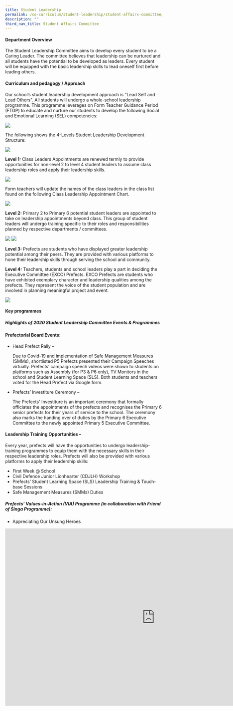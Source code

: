 ```yaml
---
title: Student Leadership
permalink: /co-curriculum/student-leadership/student-affairs-committee/
description: ""
third_nav_title: Student Affairs Committee
---
```

#### **Department Overview**


The Student Leadership Committee aims to develop every student to be a Caring Leader. The committee believes that leadership can be nurtured and all students have the potential to be developed as leaders. Every student will be equipped with the basic leadership skills to lead oneself first before leading others.

#### **Curriculum and pedagogy / Approach**


Our school’s student leadership development approach is "Lead Self and Lead Others". All students will undergo a whole-school leadership programme. This programme leverages on Form Teacher Guidance Period (FTGP) to educate and nurture our students to develop the following Social and Emotional Learning (SEL) competencies:

![](/images/Co%20Curriculum/Students%20Leader%20Committee/1%20Student%20Leadership%20Development%20Approach.png)

The following shows the 4-Levels Student Leadership Development Structure:

![](/images/Co%20Curriculum/Students%20Leader%20Committee/2%20Student%20Leadership%20Development%20Structure.png)

**Level 1:**&nbsp;Class Leaders Appointments are renewed termly to provide opportunities for non-level 2 to level 4 student leaders to assume class leadership roles and apply their leadership skills.

![](/images/Co%20Curriculum/Students%20Leader%20Committee/3%20Level%201-%20Class%20Leadership%20Roles.png)

Form teachers will update the names of the class leaders in the class list found on the following Class Leadership Appointment Chart.

![](/images/Co%20Curriculum/Students%20Leader%20Committee/4%20Class%20Leadership%20Appointment%20Chart.png)

**Level 2:**&nbsp;Primary 2 to Primary 6 potential student leaders are appointed to take on leadership appointments beyond class. This group of student leaders will undergo training specific to their roles and responsibilities planned by respective departments / committees.

![](/images/Co%20Curriculum/Students%20Leader%20Committee/5Level%202%20-%20Leadership%20Appointments%20Beyond%20Class.png)
![](/images/Co%20Curriculum/Students%20Leader%20Committee/6Prefectorial%20Board.png)

**Level 3:**&nbsp;Prefects are students who have displayed greater leadership potential among their peers. They are provided with various platforms to hone their leadership skills through serving the school and community.

  

**Level 4:**&nbsp;Teachers, students and school leaders play a part in deciding the Executive Committee (EXCO) Prefects. EXCO Prefects are students who have exhibited exemplary character and leadership qualities among the prefects. They represent the voice of the student population and are involved in planning meaningful project and event.

![](/images/Co%20Curriculum/Students%20Leader%20Committee/7%20Exco%20Prefects.png)

#### **Key programmes**


##### **Highlights of 2020 Student Leadership Committee Events &amp; Programmes**

  

#### **Prefectorial Board Events:**

*   Head Prefect Rally –
    
    Due to Covid-19 and implementation of Safe Management Measures (SMMs), shortlisted P5 Prefects presented their Campaign Speeches virtually. Prefects’ campaign speech videos were shown to students on platforms such as Assembly (for P3 &amp; P6 only), TV Monitors in the school and Student Learning Space (SLS). Both students and teachers voted for the Head Prefect via Google form.
    

*   Prefects’ Investiture Ceremony –
    
    The Prefects' Investiture is an important ceremony that formally officiates the appointments of the prefects and recognises the Primary 6 senior prefects for their years of service to the school. The ceremony also marks the handing over of duties by the Primary 6 Executive Committee to the newly appointed Primary 5 Executive Committee.
    

  

#### **Leadership Training Opportunities –**

  

Every year, prefects will have the opportunities to undergo leadership-training programmes to equip them with the necessary skills in their respective leadership roles. Prefects will also be provided with various platforms to apply their leadership skills:

  

*   First Week @ School
*   Civil Defence Junior Lionhearter (CDJLH) Workshop
*   Prefects’ Student Learning Space (SLS) Leadership Training &amp; Touch-base Sessions
*   Safe Management Measures (SMMs) Duties

  

##### **Prefects’ Values-in-Action (VIA) Programme (in collaboration with Friend of Singa Programme):**

*   Appreciating Our Unsung Heroes

<iframe allowfullscreen="true" height="569" width="960" frameborder="0" src="https://docs.google.com/presentation/d/e/2PACX-1vSh6DYOZDjn7vz-hfLaw467NAuJYZdSvvTtKzn5jVQorJt6C33PA5uyP3-bBEPdKfaF6j_3kYtAECnd/embed?start=true&amp;loop=true&amp;delayms=3000"></iframe>
